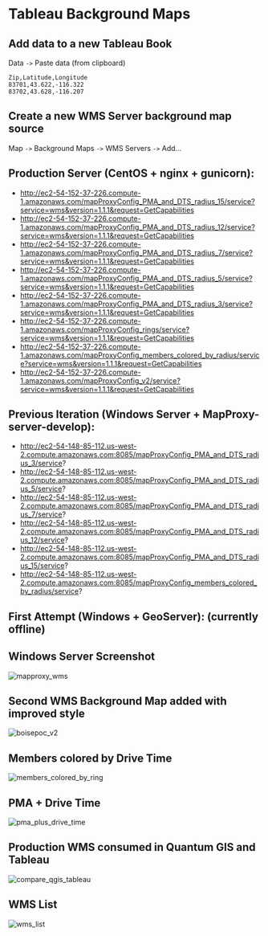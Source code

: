 # Tableau Background Maps

## Add data to a new Tableau Book

Data `->` Paste data (from clipboard)

```
Zip,Latitude,Longitude
83701,43.622,-116.322
83702,43.628,-116.207
```

## Create a new WMS Server background map source

Map `->` Background Maps `->` WMS Servers `->` Add...

## Production Server (CentOS + nginx + gunicorn):
 - http://ec2-54-152-37-226.compute-1.amazonaws.com/mapProxyConfig_PMA_and_DTS_radius_15/service?service=wms&version=1.1.1&request=GetCapabilities
 - http://ec2-54-152-37-226.compute-1.amazonaws.com/mapProxyConfig_PMA_and_DTS_radius_12/service?service=wms&version=1.1.1&request=GetCapabilities
 - http://ec2-54-152-37-226.compute-1.amazonaws.com/mapProxyConfig_PMA_and_DTS_radius_7/service?service=wms&version=1.1.1&request=GetCapabilities
 - http://ec2-54-152-37-226.compute-1.amazonaws.com/mapProxyConfig_PMA_and_DTS_radius_5/service?service=wms&version=1.1.1&request=GetCapabilities
 - http://ec2-54-152-37-226.compute-1.amazonaws.com/mapProxyConfig_PMA_and_DTS_radius_3/service?service=wms&version=1.1.1&request=GetCapabilities
 - http://ec2-54-152-37-226.compute-1.amazonaws.com/mapProxyConfig_rings/service?service=wms&version=1.1.1&request=GetCapabilities
 - http://ec2-54-152-37-226.compute-1.amazonaws.com/mapProxyConfig_members_colored_by_radius/service?service=wms&version=1.1.1&request=GetCapabilities
 - http://ec2-54-152-37-226.compute-1.amazonaws.com/mapProxyConfig_v2/service?service=wms&version=1.1.1&request=GetCapabilities

## Previous Iteration (Windows Server + MapProxy-server-develop):
- http://ec2-54-148-85-112.us-west-2.compute.amazonaws.com:8085/mapProxyConfig_PMA_and_DTS_radius_3/service?
- http://ec2-54-148-85-112.us-west-2.compute.amazonaws.com:8085/mapProxyConfig_PMA_and_DTS_radius_5/service?
- http://ec2-54-148-85-112.us-west-2.compute.amazonaws.com:8085/mapProxyConfig_PMA_and_DTS_radius_7/service?
- http://ec2-54-148-85-112.us-west-2.compute.amazonaws.com:8085/mapProxyConfig_PMA_and_DTS_radius_12/service?
- http://ec2-54-148-85-112.us-west-2.compute.amazonaws.com:8085/mapProxyConfig_PMA_and_DTS_radius_15/service?
- http://ec2-54-148-85-112.us-west-2.compute.amazonaws.com:8085/mapProxyConfig_members_colored_by_radius/service?

## First Attempt (Windows + GeoServer):  (currently offline)

## Windows Server Screenshot

![mapproxy_wms](https://cloud.githubusercontent.com/assets/121151/5911919/45e2dbbc-a59a-11e4-9e25-3b6312cc4e6f.png)

## Second WMS Background Map added with improved style

![boisepoc_v2](https://cloud.githubusercontent.com/assets/121151/5930430/9890d33c-a65d-11e4-9366-536fc5d6d7a0.png)

## Members colored by Drive Time

![members_colored_by_ring](https://cloud.githubusercontent.com/assets/121151/5951093/0dbd1bc0-a730-11e4-8bd4-398734c48fee.png)

## PMA + Drive Time

![pma_plus_drive_time](https://cloud.githubusercontent.com/assets/121151/5968496/118c4c9c-a7e6-11e4-8f41-a87fe9130706.png)

## Production WMS consumed in Quantum GIS and Tableau

![compare_qgis_tableau](https://cloud.githubusercontent.com/assets/121151/6031902/2b4c5c3c-abd1-11e4-986c-a634eaeb9aa3.PNG)

## WMS List

![wms_list](https://cloud.githubusercontent.com/assets/121151/6032303/73cac620-abd5-11e4-84f0-a01430ec38d2.PNG)
